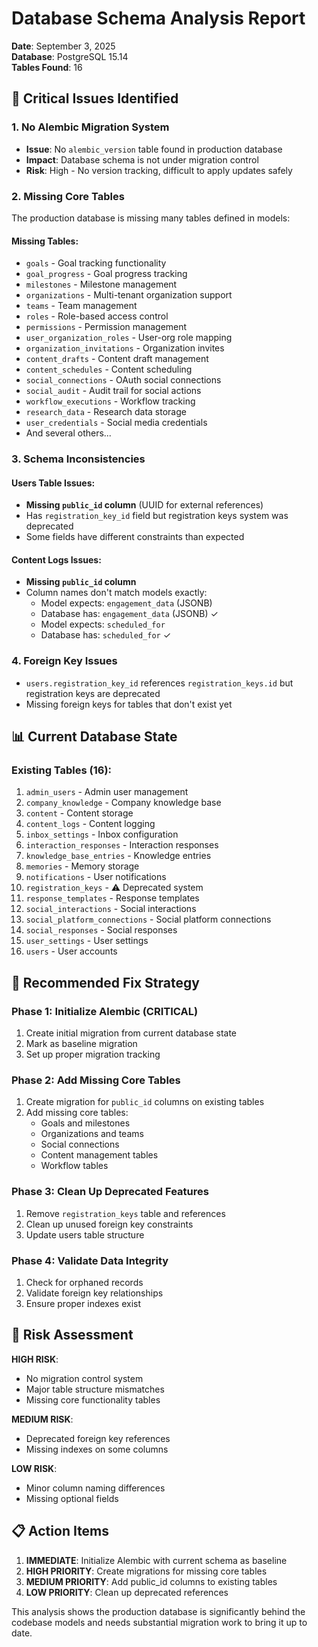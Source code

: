 # Database Schema Analysis Report

**Date**: September 3, 2025  
**Database**: PostgreSQL 15.14  
**Tables Found**: 16  

## 🚨 Critical Issues Identified

### 1. **No Alembic Migration System**
- **Issue**: No `alembic_version` table found in production database
- **Impact**: Database schema is not under migration control
- **Risk**: High - No version tracking, difficult to apply updates safely

### 2. **Missing Core Tables**
The production database is missing many tables defined in models:

#### Missing Tables:
- `goals` - Goal tracking functionality
- `goal_progress` - Goal progress tracking  
- `milestones` - Milestone management
- `organizations` - Multi-tenant organization support
- `teams` - Team management
- `roles` - Role-based access control
- `permissions` - Permission management
- `user_organization_roles` - User-org role mapping
- `organization_invitations` - Organization invites
- `content_drafts` - Content draft management
- `content_schedules` - Content scheduling
- `social_connections` - OAuth social connections
- `social_audit` - Audit trail for social actions
- `workflow_executions` - Workflow tracking
- `research_data` - Research data storage
- `user_credentials` - Social media credentials
- And several others...

### 3. **Schema Inconsistencies**

#### Users Table Issues:
- **Missing `public_id` column** (UUID for external references)
- Has `registration_key_id` field but registration keys system was deprecated
- Some fields have different constraints than expected

#### Content Logs Issues:
- **Missing `public_id` column** 
- Column names don't match models exactly:
  - Model expects: `engagement_data` (JSONB)
  - Database has: `engagement_data` (JSONB) ✓ 
  - Model expects: `scheduled_for` 
  - Database has: `scheduled_for` ✓

### 4. **Foreign Key Issues**
- `users.registration_key_id` references `registration_keys.id` but registration keys are deprecated
- Missing foreign keys for tables that don't exist yet

## 📊 Current Database State

### Existing Tables (16):
1. `admin_users` - Admin user management
2. `company_knowledge` - Company knowledge base
3. `content` - Content storage  
4. `content_logs` - Content logging
5. `inbox_settings` - Inbox configuration
6. `interaction_responses` - Interaction responses
7. `knowledge_base_entries` - Knowledge entries
8. `memories` - Memory storage
9. `notifications` - User notifications
10. `registration_keys` - ⚠️ Deprecated system
11. `response_templates` - Response templates
12. `social_interactions` - Social interactions
13. `social_platform_connections` - Social platform connections
14. `social_responses` - Social responses
15. `user_settings` - User settings
16. `users` - User accounts

## 🔧 Recommended Fix Strategy

### Phase 1: Initialize Alembic (CRITICAL)
1. Create initial migration from current database state
2. Mark as baseline migration
3. Set up proper migration tracking

### Phase 2: Add Missing Core Tables
1. Create migration for `public_id` columns on existing tables
2. Add missing core tables:
   - Goals and milestones
   - Organizations and teams
   - Social connections
   - Content management tables
   - Workflow tables

### Phase 3: Clean Up Deprecated Features
1. Remove `registration_keys` table and references
2. Clean up unused foreign key constraints
3. Update users table structure

### Phase 4: Validate Data Integrity
1. Check for orphaned records
2. Validate foreign key relationships
3. Ensure proper indexes exist

## 🚦 Risk Assessment

**HIGH RISK**:
- No migration control system
- Major table structure mismatches
- Missing core functionality tables

**MEDIUM RISK**:
- Deprecated foreign key references
- Missing indexes on some columns

**LOW RISK**:
- Minor column naming differences
- Missing optional fields

## 📋 Action Items

1. **IMMEDIATE**: Initialize Alembic with current schema as baseline
2. **HIGH PRIORITY**: Create migrations for missing core tables
3. **MEDIUM PRIORITY**: Add public_id columns to existing tables  
4. **LOW PRIORITY**: Clean up deprecated references

This analysis shows the production database is significantly behind the codebase models and needs substantial migration work to bring it up to date.